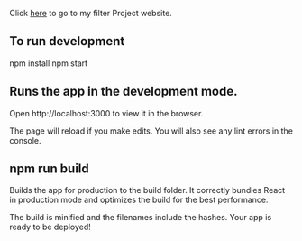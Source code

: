 Click [here](https://react-data-filter-app.netlify.app/ "react-data-filter-app") to go to my filter Project website. 

## To run development
npm install
npm start

## Runs the app in the development mode.
Open http://localhost:3000 to view it in the browser.

The page will reload if you make edits.
You will also see any lint errors in the console.

## npm run build
Builds the app for production to the build folder.
It correctly bundles React in production mode and optimizes the build for the best performance.

The build is minified and the filenames include the hashes.
Your app is ready to be deployed!

